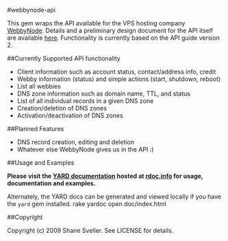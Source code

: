 #webbynode-api

This gem wraps the API available for the VPS hosting company
[WebbyNode](http://www.webbynode.com). Details and a preliminary
design document for the API itself are available
[here](http://howto.webbynode.com/topic.php?id=25). Functionality
is currently based on the API guide version 2.

##Currently Supported API functionality
* Client information such as account status, contact/address info, credit
* Webby information (status) and simple actions (start, shutdown, reboot)
* List all webbies
* DNS zone information such as domain name, TTL, and status
* List of all individual records in a given DNS zone
* Creation/deletion of DNS zones
* Activation/deactivation of DNS zones

##Planned Features
* DNS record creation, editing and deletion
* Whatever else WebbyNode gives us in the API :)

##Usage and Examples

**Please visit the
[YARD documentation](http://rdoc.info/projects/shanesveller/webbynode-api)
hosted at [rdoc.info](http://rdoc.info) for usage, documentation and examples.**

Alternately, the YARD docs can be generated and viewed locally if you have the
`yard` gem installed.
    rake yardoc
    open doc/index.html

##Copyright

Copyright (c) 2009 Shane Sveller. See LICENSE for details.
